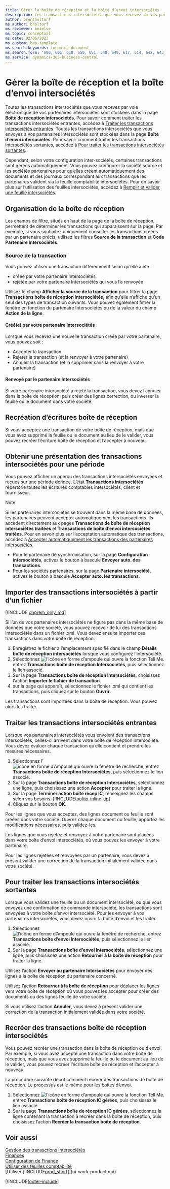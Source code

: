 ```yaml
---
title: Gérer la boîte de réception et la boîte d’envoi intersociétés
description: Les transactions intersociétés que vous recevez de vos partenaires intersociétés sont stockées dans la boîte de réception Intersociétés où vous pouvez les traiter manuellement ou automatiquement.
author: brentholtorf
ms.author: bholtorf
ms.reviewer: bnielse
ms.topic: conceptual
ms.date: 02/06/2023
ms.custom: bap-template
ms.search.keywords: incoming document
ms.search.form: '600, 605, 618, 650, 651, 648, 649, 617, 614, 642, 643, 640, 641, 613, 616, 646, 647, 644, 645, 615, 619, 612, 638, 639, 636, 637, 611'
ms.service: dynamics-365-business-central
---
```

# Gérer la boîte de réception et la boîte d’envoi intersociétés

Toutes les transactions intersociétés que vous recevez par voie électronique de vos partenaires intersociétés sont stockées dans la page **Boîte de réception intersociétés**. Pour savoir comment traiter les transactions intersociétés entrantes, accédez à [Traiter les transactions intersociétés entrantes](#process-incoming-intercompany-transactions). Toutes les transactions intersociétés que vous envoyez à vos partenaires intersociétés sont stockées dans la page **Boîte d’envoi intersociétés**. Pour savoir comment traiter les transactions intersociétés sortantes, accédez à [Pour traiter les transactions intersociétés sortantes](#to-process-outgoing-intercompany-transactions).

Cependant, selon votre configuration inter-sociétés, certaines transactions sont gérées automatiquement. Vous pouvez configurer la société source et les sociétés partenaires pour qu’elles créent automatiquement des documents et des journaux correspondant aux transactions que les partenaires valident via la feuille comptabilité intersociétés. Pour en savoir plus sur l’utilisation des feuilles intersociétés, accédez à [Remplir et valider une feuille intersociétés](intercompany-how-work-documents-journals.md#fill-in-and-post-an-intercompany-journal).  

## Organisation de la boîte de réception  

Les champs de filtre, situés en haut de la page de la boîte de réception, permettent de déterminer les transactions qui apparaissent sur la page. Par exemple, si vous souhaitez uniquement consulter les transactions créées par un partenaire précis, utilisez les filtres **Source de la transaction** et **Code Partenaire Intersociétés**.  

### Source de la transaction  

Vous pouvez utiliser une transaction différemment selon qu’elle a été :  

* créée par votre partenaire Intersociétés  
* rejetée par votre partenaire Intersociétés qui vous l’a renvoyée  

Utilisez le champ **Afficher la source de la transaction** pour filtrer la page **Transactions boîte de réception Intersociétés**, afin qu’elle n’affiche qu’un seul des types de transaction suivants. Vous pouvez également filtrer la fenêtre en fonction du partenaire Intersociétés ou de la valeur du champ **Action de la ligne**.  

#### Créé(e) par votre partenaire Intersociétés  

 Lorsque vous recevez une nouvelle transaction créée par votre partenaire, vous pouvez soit :

* Accepter la transaction  
* Rejeter la transaction (et la renvoyer à votre partenaire)  
* Annuler la transaction (et la supprimer sans la renvoyer à votre partenaire)  

#### Renvoyé par le partenaire Intersociétés  

Si votre partenaire intersociété a rejeté la transaction, vous devez l’annuler dans la boîte de réception, puis créer des lignes correction, ou inverser la feuille ou le document dans votre société.  

## Recréation d’écritures boîte de réception  

Si vous acceptez une transaction de votre boîte de réception, mais que vous avez supprimé la feuille ou le document au lieu de le valider, vous pouvez recréer l’écriture boîte de réception et l’accepter à nouveau.  

## Obtenir une présentation des transactions intersociétés pour une période  

Vous pouvez afficher un aperçu des transactions intersociétés envoyées et reçues sur une période donnée. L’état **Transactions intersociétés** répertorie toutes les écritures comptables intersociétés, client et fournisseur.

> [!NOTE]  
> Si les partenaires intersociétés se trouvent dans la même base de données, les partenaires peuvent accepter automatiquement les transactions. Ils accèdent directement aux pages **Transactions de boîte de réception intersociétés traitées** et **Transactions de boîte d’envoi intersociétés traitées**. Pour en savoir plus sur l’acceptation automatique des transactions, accédez à [Accepter automatiquement les transactions des partenaires intersociétés](intercompany-how-setup.md#auto-accept-transactions-from-intercompany-partners).  
>
> * Pour le partenaire de synchronisation, sur la page **Configuration intersociétés**, activez le bouton à bascule **Envoyer auto. des transactions**.
> * Pour les sociétés partenaires, sur la page **Partenaire intersociété**, activez le bouton à bascule **Accepter auto. les transactions**.  

## Importer des transactions intersociétés à partir d’un fichier

[!INCLUDE [onprem_only_md](includes/onprem_only_md.md)]

Si l’un de vos partenaires intersociétés ne figure pas dans la même base de données que votre société, vous pouvez recevoir de lui des transactions intersociétés dans un fichier .xml. Vous devez ensuite importer ces transactions dans votre boîte de réception.  

1. Enregistrez le fichier à l’emplacement spécifié dans le champ **Détails boîte de réception intersociétés** lorsque vous configurez l’intersociété.  
2. Sélectionnez ![l’icône en forme d’ampoule qui ouvre la fonction Tell Me.](media/ui-search/search_small.png "Dites-moi ce que vous voulez faire") entrez **Transactions boîte de réception Intersociétés**, puis sélectionnez le lien associé.
3. Sur la page **Transactions boîte de réception Intersociétés**, choisissez l’action **Importer le fichier de transaction**.  
4. sur la page qui apparaît, sélectionnez le fichier .xml qui contient les transactions, puis cliquez sur le bouton **Ouvrir**.  

Les transactions sont importées dans la boîte de réception. Vous pouvez alors les traiter.

## Traiter les transactions intersociétés entrantes  

Lorsque vos partenaires intersociétés vous envoient des transactions intersociétés, celles-ci arrivent dans votre boîte de réception intersociété. Vous devez évaluer chaque transaction qu’elle contient et prendre les mesures nécessaires.  

1. Sélectionnez l’![icône en forme d’Ampoule qui ouvre la fenêtre de recherche](media/ui-search/search_small.png "Dites-moi ce que vous voulez faire"),  entrez **Transactions boîte de réception Intersociétés**, puis sélectionnez le lien associé.  
2. Sur la page **Transactions boîte de réception Intersociétés**, sélectionnez une ligne, puis choisissez une action **Accepter** pour traiter la ligne.
3. Sur la page **Terminer action boîte récep IC**, renseignez les champs selon vos besoins. [!INCLUDE[tooltip-inline-tip](includes/tooltip-inline-tip_md.md)]
4. Cliquez sur le bouton **OK**.  

Pour les lignes que vous acceptez, des lignes document ou feuille sont créées dans votre société. Ouvrez chaque document ou feuille, apportez les modifications nécessaires, puis validez-les.  

Les lignes que vous rejetez et renvoyez à votre partenaire sont placées dans votre boîte d’envoi intersociétés, où vous pouvez les envoyer à votre partenaire.

Pour les lignes rejetées et renvoyées par un partenaire, vous devez à présent valider une correction de la transaction initialement validée dans votre société.

## Pour traiter les transactions intersociétés sortantes  

Lorsque vous validez une feuille ou un document intersociété, ou que vous envoyez une confirmation de commande intersociété, les transactions sont envoyées à votre boîte d’envoi intersociété. Pour les envoyer à vos partenaires intersociétés, vous devez ouvrir la boîte d’envoi et les traiter.  

1. Sélectionnez ![l’icône en forme d’Ampoule qui ouvre la fenêtre de recherche](media/ui-search/search_small.png "Dites-moi ce que vous voulez faire"), entrez **Transactions boîte d’envoi Intersociétés**, puis sélectionnez le lien associé.  
2. Sur la page **Transactions boîte d’envoi Intersociétés**, sélectionnez une ligne, puis choisissez une action **Retourner à la boîte de réception** pour traiter la ligne.

Utilisez l’action **Envoyer au partenaire Intersociétés** pour envoyer des lignes à la boîte de réception du partenaire concerné.

Utilisez l’action **Retourner à la boîte de réception** pour déplacer les lignes vers votre boîte de réception où vous pouvez les accepter pour créer des documents ou des lignes feuille de votre société.  

Si vous utilisez l’action **Annuler**, vous devez à présent valider une correction de la transaction initialement validée dans votre société.  

## Recréer des transactions boîte de réception intersociétés  

Vous pouvez recréer une transaction dans la boîte de réception ou d’envoi. Par exemple, si vous avez accepté une transaction dans votre boîte de réception, mais que vous avez supprimé la feuille ou le document au lieu de le valider, vous pouvez recréer l’écriture boîte de réception et l’accepter à nouveau.  

La procédure suivante décrit comment recréer des transactions de boîte de réception. Le processus est le même pour les boîtes d’envoi.

1. Sélectionnez ![l’icône en forme d’ampoule qui ouvre la fonction Tell Me.](media/ui-search/search_small.png "Dites-moi ce que vous voulez faire") entrez **Transactions boîte de réception IC gérées**, puis choisissez le lien associé.  
2. Sur la page **Transactions boîte de réception IC gérées**, sélectionnez la ligne contenant la transaction à recréer dans la boîte de réception, puis choisissez l’action **Recréer la transaction boîte de réception**.  

## Voir aussi

[Gestion des transactions intersociétés](intercompany-manage.md)  
[Finances](finance.md)  
[Configuration de Finance](finance-setup-finance.md)  
[Utiliser des feuilles comptabilité](ui-work-general-journals.md)  
[Utiliser [!INCLUDE[prod_short](includes/prod_short.md)]](ui-work-product.md)


[!INCLUDE[footer-include](includes/footer-banner.md)]

